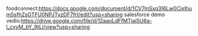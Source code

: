 foodconnect:https://docs.google.com/document/d/1CV7mSxq3I6Lw0CixIhum5sfhZsGTFU0NPJTyzDF7frI/edit?usp=sharing
salesforce demo vedio:https://drive.google.com/file/d/12aaoLdFfMTjai5U6a-l_cxyM_bY_9tLj/view?usp=sharing
